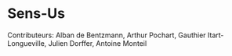 # Sens-Us

Contributeurs: Alban de Bentzmann, Arthur Pochart, Gauthier Itart-Longueville, Julien Dorffer, Antoine Monteil

